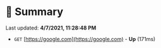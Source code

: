 # 📖 Summary
Last updated: **4/7/2021, 11:28:48 PM**

- `GET` [https://google.com](https://google.com) - **Up** (171ms)
